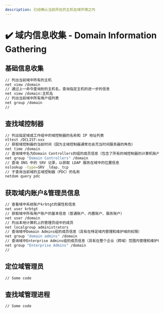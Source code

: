 ```yaml
---
description: 已经确认当前所在的主机在域环境之内
---
```


# ✔️ 域内信息收集 - Domain Information Gathering

## 基础信息收集

```bash
// 列出当前域中所有的主机
net view /domain
// 通过上一命令查询到的主机名，查询指定主机的进一步的信息
net view /domain:主机名
// 列出当前域中所有用户组列表
net group /domain
// 
```

## 查找域控制器

```bash
// 列出指定域或工作组中的域控制器的名称和 IP 地址列表
nltest /DCLIST:xxx
// 获取域控制器的当前时间（因为主域控制器通常也会充当时间服务器的角色）
net time /domain
// 查询域中名为Domain Controllers的组的成员信息（包含了所有的域控制器的计算机账户）
net group "Domain Controllers" /domain
// 查询 DNS 中的 SRV 记录，以获取 LDAP 服务在域中的位置信息
nslookup -type=SRV _ldap._tcp
// 于查询当前域的主域控制器（PDC）的名称
netdom query pdc
```



## 获取域内账户&管理员信息

```bash
// 查看域中系统账户krbtgt的属性和信息
net user krbtgt
// 获取域中所有用户账户的基本信息（普通账户、内置账户、服务账户）
net user /domain
// 列出本地计算机上的管理员组中的成员
net localgroup administrators
// 查询域中Domain Admins组的成员信息（具有在特定域内管理和维护域的权限）
net group "domain admins" /domain
// 查询域中Enterprise Admins组的成员信息（具有在整个企业（跨域）范围内管理和维护域的权限）
net group "Enterprise Admins" /domain
// 

```

## 定位域管理员

```bash
// Some code

```

## 查找域管理进程

```bash
// Some code

```
